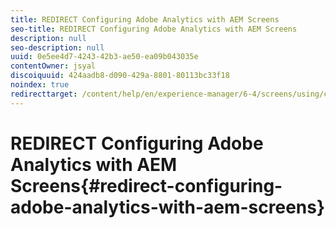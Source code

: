 ```yaml
---
title: REDIRECT Configuring Adobe Analytics with AEM Screens
seo-title: REDIRECT Configuring Adobe Analytics with AEM Screens
description: null
seo-description: null
uuid: 0e5ee4d7-4243-42b3-ae50-ea09b043035e
contentOwner: jsyal
discoiquuid: 424aadb8-d090-429a-8801-80113bc33f18
noindex: true
redirecttarget: /content/help/en/experience-manager/6-4/screens/using/configuring-adobe-analytics-aem-screens
---
```


# REDIRECT Configuring Adobe Analytics with AEM Screens{#redirect-configuring-adobe-analytics-with-aem-screens}

